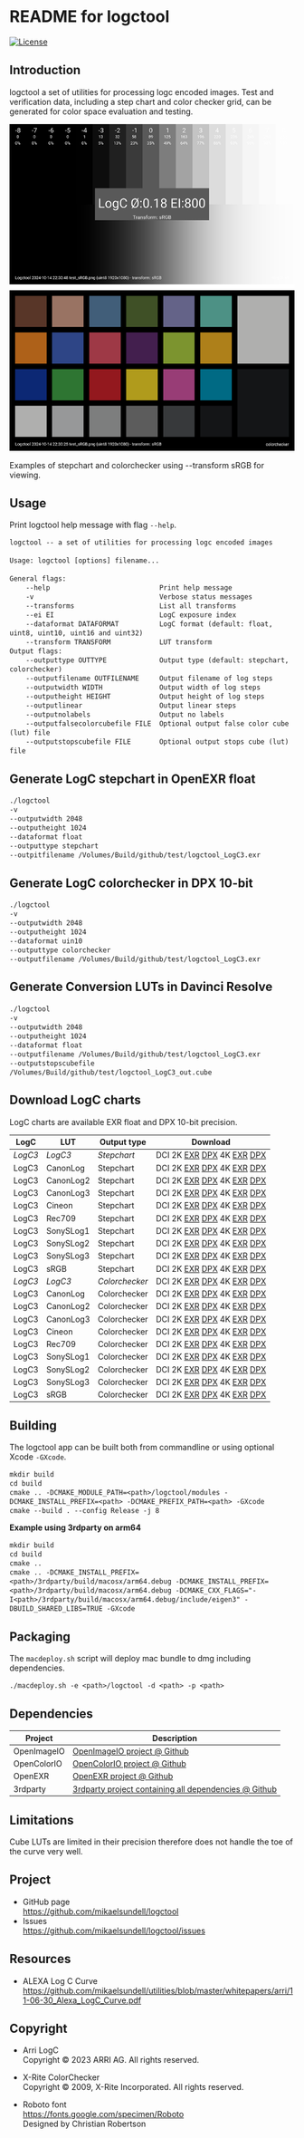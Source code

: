 README for logctool
==================

[![License](https://img.shields.io/badge/license-BSD%203--Clause-blue.svg?style=flat-square)](https://github.com/mikaelsundell/logctool/blob/master/README.md)

Introduction
------------

logctool a set of utilities for processing logc encoded images. Test and verification data, including a step chart and color checker grid, can be generated for color space evaluation and testing.

![Sample image or figure.](images/image.png 'logctool')

Examples of stepchart and colorchecker using --transform sRGB for viewing.

Usage
-----

Print logctool help message with flag ```--help```.

```shell
logctool -- a set of utilities for processing logc encoded images

Usage: logctool [options] filename...

General flags:
    --help                           Print help message
    -v                               Verbose status messages
    --transforms                     List all transforms
    --ei EI                          LogC exposure index
    --dataformat DATAFORMAT          LogC format (default: float, uint8, uint10, uint16 and uint32)
    --transform TRANSFORM            LUT transform
Output flags:
    --outputtype OUTTYPE             Output type (default: stepchart, colorchecker)
    --outputfilename OUTFILENAME     Output filename of log steps
    --outputwidth WIDTH              Output width of log steps
    --outputheight HEIGHT            Output height of log steps
    --outputlinear                   Output linear steps
    --outputnolabels                 Output no labels
    --outputfalsecolorcubefile FILE  Optional output false color cube (lut) file
    --outputstopscubefile FILE       Optional output stops cube (lut) file
```


Generate LogC stepchart in OpenEXR float
--------

```shell
./logctool
-v
--outputwidth 2048
--outputheight 1024
--dataformat float
--outputtype stepchart
--outpitfilename /Volumes/Build/github/test/logctool_LogC3.exr
```

Generate LogC colorchecker in DPX 10-bit
--------

```shell
./logctool
-v
--outputwidth 2048
--outputheight 1024
--dataformat uin10
--outputtype colorchecker
--outputfilename /Volumes/Build/github/test/logctool_LogC3.exr
```

Generate Conversion LUTs in Davinci Resolve
--------

```shell
./logctool
-v
--outputwidth 2048
--outputheight 1024
--dataformat float
--outputfilename /Volumes/Build/github/test/logctool_LogC3.exr
--outputstopscubefile /Volumes/Build/github/test/logctool_LogC3_out.cube
```

Download LogC charts
-------------

LogC charts are available EXR float and DPX 10-bit precision.

| LogC     | LUT | Output type | Download
| ----------- | ----------- | ----------- | ----------- |
| _LogC3_ | _LogC3_ | _Stepchart_   | DCI 2K [EXR](https://mikaelsundell.s3.eu-west-1.amazonaws.com/github/logctool/logctool_LogC3_stepchart_DCI_2K.exr) [DPX](https://mikaelsundell.s3.eu-west-1.amazonaws.com/github/logctool/logctool_LogC3_stepchart_DCI_2K.dpx) 4K [EXR](https://mikaelsundell.s3.eu-west-1.amazonaws.com/github/logctool/logctool_LogC3_stepchart_DCI_4K.exr) [DPX](https://mikaelsundell.s3.eu-west-1.amazonaws.com/github/logctool/logctool_LogC3_stepchart_DCI_4K.dpx) |
| LogC3    | CanonLog   | Stepchart   | DCI 2K [EXR](https://mikaelsundell.s3.eu-west-1.amazonaws.com/github/logctool/logctool_LogC3_to_CanonLog_stepchart_DCI_2K.exr) [DPX](https://mikaelsundell.s3.eu-west-1.amazonaws.com/github/logctool/logctool_LogC3_to_CanonLog_stepchart_DCI_2K.dpx) 4K [EXR](https://mikaelsundell.s3.eu-west-1.amazonaws.com/github/logctool/logctool_LogC3_to_CanonLog_stepchart_DCI_4K.exr) [DPX](https://mikaelsundell.s3.eu-west-1.amazonaws.com/github/logctool/logctool_LogC3_to_CanonLog_stepchart_DCI_4K.dpx) |
| LogC3    | CanonLog2  | Stepchart   | DCI 2K [EXR](https://mikaelsundell.s3.eu-west-1.amazonaws.com/github/logctool/logctool_LogC3_to_CanonLog2_stepchart_DCI_2K.exr) [DPX](https://mikaelsundell.s3.eu-west-1.amazonaws.com/github/logctool/logctool_LogC3_to_CanonLog2_stepchart_DCI_2K.dpx) 4K [EXR](https://mikaelsundell.s3.eu-west-1.amazonaws.com/github/logctool/logctool_LogC3_to_CanonLog2_stepchart_DCI_4K.exr) [DPX](https://mikaelsundell.s3.eu-west-1.amazonaws.com/github/logctool/logctool_LogC3_to_CanonLog2_stepchart_DCI_4K.dpx) |
| LogC3    | CanonLog3  | Stepchart   | DCI 2K [EXR](https://mikaelsundell.s3.eu-west-1.amazonaws.com/github/logctool/logctool_LogC3_to_CanonLog3_stepchart_DCI_2K.exr) [DPX](https://mikaelsundell.s3.eu-west-1.amazonaws.com/github/logctool/logctool_LogC3_to_CanonLog3_stepchart_DCI_2K.dpx) 4K [EXR](https://mikaelsundell.s3.eu-west-1.amazonaws.com/github/logctool/logctool_LogC3_to_CanonLog3_stepchart_DCI_4K.exr) [DPX](https://mikaelsundell.s3.eu-west-1.amazonaws.com/github/logctool/logctool_LogC3_to_CanonLog3_stepchart_DCI_4K.dpx) |
| LogC3    | Cineon     | Stepchart   | DCI 2K [EXR](https://mikaelsundell.s3.eu-west-1.amazonaws.com/github/logctool/logctool_LogC3_to_Cineon_stepchart_DCI_2K.exr) [DPX](https://mikaelsundell.s3.eu-west-1.amazonaws.com/github/logctool/logctool_LogC3_to_Cineon_stepchart_DCI_2K.dpx) 4K [EXR](https://mikaelsundell.s3.eu-west-1.amazonaws.com/github/logctool/logctool_LogC3_to_Cineon_stepchart_DCI_4K.exr) [DPX](https://mikaelsundell.s3.eu-west-1.amazonaws.com/github/logctool/logctool_LogC3_to_Cineon_stepchart_DCI_4K.dpx) |
| LogC3    | Rec709     | Stepchart   | DCI 2K [EXR](https://mikaelsundell.s3.eu-west-1.amazonaws.com/github/logctool/logctool_LogC3_to_Rec709_stepchart_DCI_2K.exr) [DPX](https://mikaelsundell.s3.eu-west-1.amazonaws.com/github/logctool/logctool_LogC3_to_Rec709_stepchart_DCI_2K.dpx) 4K [EXR](https://mikaelsundell.s3.eu-west-1.amazonaws.com/github/logctool/logctool_LogC3_to_Rec709_stepchart_DCI_4K.exr) [DPX](https://mikaelsundell.s3.eu-west-1.amazonaws.com/github/logctool/logctool_LogC3_to_Rec709_stepchart_DCI_4K.dpx) |
| LogC3    | SonySLog1  | Stepchart   | DCI 2K [EXR](https://mikaelsundell.s3.eu-west-1.amazonaws.com/github/logctool/logctool_LogC3_to_SonySLog1_stepchart_DCI_2K.exr) [DPX](https://mikaelsundell.s3.eu-west-1.amazonaws.com/github/logctool/logctool_LogC3_to_SonySLog1_stepchart_DCI_2K.dpx) 4K [EXR](https://mikaelsundell.s3.eu-west-1.amazonaws.com/github/logctool/logctool_LogC3_to_SonySLog1_stepchart_DCI_4K.exr) [DPX](https://mikaelsundell.s3.eu-west-1.amazonaws.com/github/logctool/logctool_LogC3_to_SonySLog1_stepchart_DCI_4K.dpx) |
| LogC3    | SonySLog2  | Stepchart   | DCI 2K [EXR](https://mikaelsundell.s3.eu-west-1.amazonaws.com/github/logctool/logctool_LogC3_to_SonySLog2_stepchart_DCI_2K.exr) [DPX](https://mikaelsundell.s3.eu-west-1.amazonaws.com/github/logctool/logctool_LogC3_to_SonySLog2_stepchart_DCI_2K.dpx) 4K [EXR](https://mikaelsundell.s3.eu-west-1.amazonaws.com/github/logctool/logctool_LogC3_to_SonySLog2_stepchart_DCI_4K.exr) [DPX](https://mikaelsundell.s3.eu-west-1.amazonaws.com/github/logctool/logctool_LogC3_to_SonySLog2_stepchart_DCI_4K.dpx) |
| LogC3    | SonySLog3  | Stepchart   | DCI 2K [EXR](https://mikaelsundell.s3.eu-west-1.amazonaws.com/github/logctool/logctool_LogC3_to_SonySLog3_stepchart_DCI_2K.exr) [DPX](https://mikaelsundell.s3.eu-west-1.amazonaws.com/github/logctool/logctool_LogC3_to_SonySLog3_stepchart_DCI_2K.dpx) 4K [EXR](https://mikaelsundell.s3.eu-west-1.amazonaws.com/github/logctool/logctool_LogC3_to_SonySLog3_stepchart_DCI_4K.exr) [DPX](https://mikaelsundell.s3.eu-west-1.amazonaws.com/github/logctool/logctool_LogC3_to_SonySLog3_stepchart_DCI_4K.dpx) |
| LogC3    | sRGB       | Stepchart   | DCI 2K [EXR](https://mikaelsundell.s3.eu-west-1.amazonaws.com/github/logctool/logctool_LogC3_to_sRGB_stepchart_DCI_2K.exr) [DPX](https://mikaelsundell.s3.eu-west-1.amazonaws.com/github/logctool/logctool_LogC3_to_sRGB_stepchart_DCI_2K.dpx) 4K [EXR](https://mikaelsundell.s3.eu-west-1.amazonaws.com/github/logctool/logctool_LogC3_to_sRGB_stepchart_DCI_4K.exr) [DPX](https://mikaelsundell.s3.eu-west-1.amazonaws.com/github/logctool/logctool_LogC3_to_sRGB_stepchart_DCI_4K.dpx) |
| _LogC3_   | _LogC3_  | _Colorchecker_   | DCI 2K [EXR](https://mikaelsundell.s3.eu-west-1.amazonaws.com/github/logctool/logctool_LogC3_colorchecker_DCI_2K.exr) [DPX](https://mikaelsundell.s3.eu-west-1.amazonaws.com/github/logctool/logctool_LogC3_colorchecker_DCI_2K.dpx) 4K [EXR](https://mikaelsundell.s3.eu-west-1.amazonaws.com/github/logctool/logctool_LogC3_colorchecker_DCI_4K.exr) [DPX](https://mikaelsundell.s3.eu-west-1.amazonaws.com/github/logctool/logctool_LogC3_colorchecker_DCI_4K.dpx) |
| LogC3    | CanonLog   | Colorchecker   | DCI 2K [EXR](https://mikaelsundell.s3.eu-west-1.amazonaws.com/github/logctool/logctool_LogC3_to_CanonLog_colorchecker_DCI_2K.exr) [DPX](https://mikaelsundell.s3.eu-west-1.amazonaws.com/github/logctool/logctool_LogC3_to_CanonLog_colorchecker_DCI_2K.dpx) 4K [EXR](https://mikaelsundell.s3.eu-west-1.amazonaws.com/github/logctool/logctool_LogC3_to_CanonLog_colorchecker_DCI_4K.exr) [DPX](https://mikaelsundell.s3.eu-west-1.amazonaws.com/github/logctool/logctool_LogC3_to_CanonLog_colorchecker_DCI_4K.dpx) |
| LogC3    | CanonLog2  | Colorchecker   | DCI 2K [EXR](https://mikaelsundell.s3.eu-west-1.amazonaws.com/github/logctool/logctool_LogC3_to_CanonLog2_colorchecker_DCI_2K.exr) [DPX](https://mikaelsundell.s3.eu-west-1.amazonaws.com/github/logctool/logctool_LogC3_to_CanonLog2_colorchecker_DCI_2K.dpx) 4K [EXR](https://mikaelsundell.s3.eu-west-1.amazonaws.com/github/logctool/logctool_LogC3_to_CanonLog2_colorchecker_DCI_4K.exr) [DPX](https://mikaelsundell.s3.eu-west-1.amazonaws.com/github/logctool/logctool_LogC3_to_CanonLog2_colorchecker_DCI_4K.dpx) |
| LogC3    | CanonLog3  | Colorchecker   | DCI 2K [EXR](https://mikaelsundell.s3.eu-west-1.amazonaws.com/github/logctool/logctool_LogC3_to_CanonLog3_colorchecker_DCI_2K.exr) [DPX](https://mikaelsundell.s3.eu-west-1.amazonaws.com/github/logctool/logctool_LogC3_to_CanonLog3_colorchecker_DCI_2K.dpx) 4K [EXR](https://mikaelsundell.s3.eu-west-1.amazonaws.com/github/logctool/logctool_LogC3_to_CanonLog3_colorchecker_DCI_4K.exr) [DPX](https://mikaelsundell.s3.eu-west-1.amazonaws.com/github/logctool/logctool_LogC3_to_CanonLog3_colorchecker_DCI_4K.dpx) |
| LogC3    | Cineon     | Colorchecker   | DCI 2K [EXR](https://mikaelsundell.s3.eu-west-1.amazonaws.com/github/logctool/logctool_LogC3_to_Cineon_colorchecker_DCI_2K.exr) [DPX](https://mikaelsundell.s3.eu-west-1.amazonaws.com/github/logctool/logctool_LogC3_to_Cineon_colorchecker_DCI_2K.dpx) 4K [EXR](https://mikaelsundell.s3.eu-west-1.amazonaws.com/github/logctool/logctool_LogC3_to_Cineon_colorchecker_DCI_4K.exr) [DPX](https://mikaelsundell.s3.eu-west-1.amazonaws.com/github/logctool/logctool_LogC3_to_Cineon_colorchecker_DCI_4K.dpx) |
| LogC3    | Rec709     | Colorchecker   | DCI 2K [EXR](https://mikaelsundell.s3.eu-west-1.amazonaws.com/github/logctool/logctool_LogC3_to_Rec709_colorchecker_DCI_2K.exr) [DPX](https://mikaelsundell.s3.eu-west-1.amazonaws.com/github/logctool/logctool_LogC3_to_Rec709_colorchecker_DCI_2K.dpx) 4K [EXR](https://mikaelsundell.s3.eu-west-1.amazonaws.com/github/logctool/logctool_LogC3_to_Rec709_colorchecker_DCI_4K.exr) [DPX](https://mikaelsundell.s3.eu-west-1.amazonaws.com/github/logctool/logctool_LogC3_to_Rec709_colorchecker_DCI_4K.dpx) |
| LogC3    | SonySLog1  | Colorchecker   | DCI 2K [EXR](https://mikaelsundell.s3.eu-west-1.amazonaws.com/github/logctool/logctool_LogC3_to_SonySLog1_colorchecker_DCI_2K.exr) [DPX](https://mikaelsundell.s3.eu-west-1.amazonaws.com/github/logctool/logctool_LogC3_to_SonySLog1_colorchecker_DCI_2K.dpx) 4K [EXR](https://mikaelsundell.s3.eu-west-1.amazonaws.com/github/logctool/logctool_LogC3_to_SonySLog1_colorchecker_DCI_4K.exr) [DPX](https://mikaelsundell.s3.eu-west-1.amazonaws.com/github/logctool/logctool_LogC3_to_SonySLog1_colorchecker_DCI_4K.dpx) |
| LogC3    | SonySLog2  | Colorchecker   | DCI 2K [EXR](https://mikaelsundell.s3.eu-west-1.amazonaws.com/github/logctool/logctool_LogC3_to_SonySLog2_colorchecker_DCI_2K.exr) [DPX](https://mikaelsundell.s3.eu-west-1.amazonaws.com/github/logctool/logctool_LogC3_to_SonySLog2_colorchecker_DCI_2K.dpx) 4K [EXR](https://mikaelsundell.s3.eu-west-1.amazonaws.com/github/logctool/logctool_LogC3_to_SonySLog2_colorchecker_DCI_4K.exr) [DPX](https://mikaelsundell.s3.eu-west-1.amazonaws.com/github/logctool/logctool_LogC3_to_SonySLog2_colorchecker_DCI_4K.dpx) |
| LogC3    | SonySLog3  | Colorchecker   | DCI 2K [EXR](https://mikaelsundell.s3.eu-west-1.amazonaws.com/github/logctool/logctool_LogC3_to_SonySLog3_colorchecker_DCI_2K.exr) [DPX](https://mikaelsundell.s3.eu-west-1.amazonaws.com/github/logctool/logctool_LogC3_to_SonySLog3_colorchecker_DCI_2K.dpx) 4K [EXR](https://mikaelsundell.s3.eu-west-1.amazonaws.com/github/logctool/logctool_LogC3_to_SonySLog3_colorchecker_DCI_4K.exr) [DPX](https://mikaelsundell.s3.eu-west-1.amazonaws.com/github/logctool/logctool_LogC3_to_SonySLog3_colorchecker_DCI_4K.dpx) |
| LogC3    | sRGB       | Colorchecker   | DCI 2K [EXR](https://mikaelsundell.s3.eu-west-1.amazonaws.com/github/logctool/logctool_LogC3_to_sRGB_colorchecker_DCI_2K.exr) [DPX](https://mikaelsundell.s3.eu-west-1.amazonaws.com/github/logctool/logctool_LogC3_to_sRGB_colorchecker_DCI_2K.dpx) 4K [EXR](https://mikaelsundell.s3.eu-west-1.amazonaws.com/github/logctool/logctool_LogC3_to_sRGB_colorchecker_DCI_4K.exr) [DPX](https://mikaelsundell.s3.eu-west-1.amazonaws.com/github/logctool/logctool_LogC3_to_sRGB_colorchecker_DCI_4K.dpx) |



Building
--------

The logctool app can be built both from commandline or using optional Xcode `-GXcode`.

```shell
mkdir build
cd build
cmake .. -DCMAKE_MODULE_PATH=<path>/logctool/modules -DCMAKE_INSTALL_PREFIX=<path> -DCMAKE_PREFIX_PATH=<path> -GXcode
cmake --build . --config Release -j 8
```

**Example using 3rdparty on arm64**

```shell
mkdir build
cd build
cmake ..
cmake .. -DCMAKE_INSTALL_PREFIX=<path>/3rdparty/build/macosx/arm64.debug -DCMAKE_INSTALL_PREFIX=<path>/3rdparty/build/macosx/arm64.debug -DCMAKE_CXX_FLAGS="-I<path>/3rdparty/build/macosx/arm64.debug/include/eigen3" -DBUILD_SHARED_LIBS=TRUE -GXcode
```

Packaging
---------

The `macdeploy.sh` script will deploy mac bundle to dmg including dependencies.

```shell
./macdeploy.sh -e <path>/logctool -d <path> -p <path>
```

Dependencies
-------------

| Project     | Description |
| ----------- | ----------- |
| OpenImageIO | [OpenImageIO project @ Github](https://github.com/OpenImageIO/oiio)
| OpenColorIO | [OpenColorIO project @ Github](https://github.com/AcademySoftwareFoundation/OpenColorIO)
| OpenEXR     | [OpenEXR project @ Github](https://github.com/AcademySoftwareFoundation/openexr)
| 3rdparty    | [3rdparty project containing all dependencies @ Github](https://github.com/mikaelsundell/3rdparty)

Limitations
-------------

Cube LUTs are limited in their precision therefore does not handle the toe of the curve very well.

Project
-------

* GitHub page   
https://github.com/mikaelsundell/logctool
* Issues   
https://github.com/mikaelsundell/logctool/issues


Resources
---------

* ALEXA Log C Curve    
https://github.com/mikaelsundell/utilities/blob/master/whitepapers/arri/11-06-30_Alexa_LogC_Curve.pdf


Copyright
---------

* Arri LogC   
Copyright © 2023 ARRI AG. All rights reserved.

* X-Rite ColorChecker   
Copyright © 2009, X-Rite Incorporated. All rights reserved.

* Roboto font   
https://fonts.google.com/specimen/Roboto   
Designed by Christian Robertson